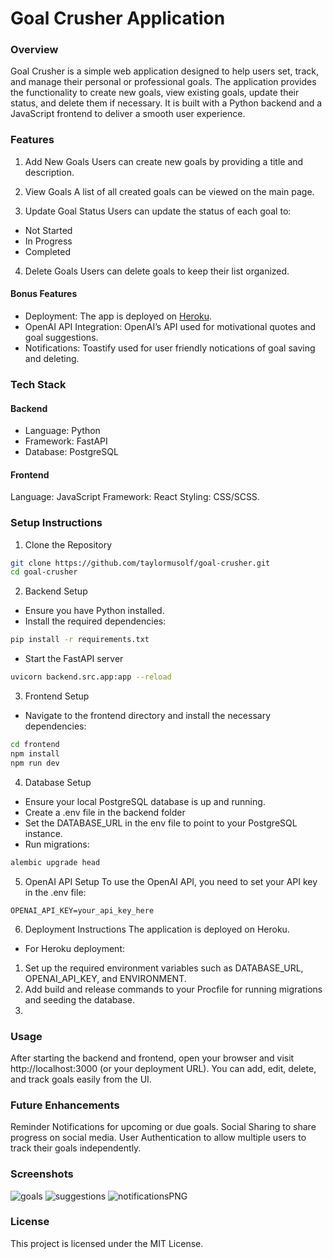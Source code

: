 # Goal Crusher Application
### Overview
Goal Crusher is a simple web application designed to help users set, track, and manage their personal or professional goals. The application provides the functionality to create new goals, view existing goals, update their status, and delete them if necessary. It is built with a Python backend and a JavaScript frontend to deliver a smooth user experience.

### Features
1. Add New Goals
Users can create new goals by providing a title and description.

2. View Goals
A list of all created goals can be viewed on the main page.

3. Update Goal Status
Users can update the status of each goal to:
- Not Started
- In Progress
- Completed

4. Delete Goals
Users can delete goals to keep their list organized.

#### Bonus Features
- Deployment: The app is deployed on [Heroku](https://goal-crusher-app-d59414deaeb3.herokuapp.com/).
- OpenAI API Integration: OpenAI’s API used for motivational quotes and goal suggestions.
- Notifications: Toastify used for user friendly notications of goal saving and deleting.

### Tech Stack
#### Backend
- Language: Python
- Framework: FastAPI
- Database: PostgreSQL
#### Frontend
Language: JavaScript
Framework: React
Styling: CSS/SCSS.

### Setup Instructions
1. Clone the Repository

```bash
git clone https://github.com/taylormusolf/goal-crusher.git
cd goal-crusher
```
2. Backend Setup
- Ensure you have Python installed.
- Install the required dependencies:
``` bash
pip install -r requirements.txt
```
- Start the FastAPI server
```bash
uvicorn backend.src.app:app --reload
```
3. Frontend Setup
- Navigate to the frontend directory and install the necessary dependencies:
```bash
cd frontend
npm install
npm run dev
```
4. Database Setup
- Ensure your local PostgreSQL database is up and running.
- Create a .env file in the backend folder
- Set the DATABASE_URL in the env file to point to your PostgreSQL instance.
- Run migrations:
```bash
alembic upgrade head
```
5. OpenAI API Setup
To use the OpenAI API, you need to set your API key in the .env file:
```shell
OPENAI_API_KEY=your_api_key_here
```
6. Deployment Instructions
The application is deployed on Heroku.
- For Heroku deployment:
1. Set up the required environment variables such as DATABASE_URL, OPENAI_API_KEY, and ENVIRONMENT.
2. Add build and release commands to your Procfile for running migrations and seeding the database.
3. 
### Usage
After starting the backend and frontend, open your browser and visit http://localhost:3000 (or your deployment URL).
You can add, edit, delete, and track goals easily from the UI.

### Future Enhancements
Reminder Notifications for upcoming or due goals.
Social Sharing to share progress on social media.
User Authentication to allow multiple users to track their goals independently.

### Screenshots
![goals](https://github.com/user-attachments/assets/4bc82a17-aab8-4e60-a818-0905721c8aac)
![suggestions](https://github.com/user-attachments/assets/08472d1a-aadf-49e3-966f-bc238d4e2ad2)
![notificationsPNG](https://github.com/user-attachments/assets/51259b23-9da6-4b73-9fc3-724f856cf8f0)


### License
This project is licensed under the MIT License.

